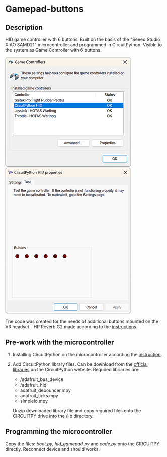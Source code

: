 # Gamepad-buttons
## Description
 HID game controller with 6 buttons. Built on the basis of the "Seeed Studio XIAO SAMD21" microcontroller and programmed in CircuitPython. Visible to the system as Game Controller with 6 buttons.

![This is an image](/images/game_controllers.png)
![This is an image](/images/CP_HID_prop.png)

The code was created for the needs of additional buttons mounted on the VR headset - HP Reverb G2 made according to the [instructions](https://www.instructables.com/Additional-Buttons-for-VR-Headset-HP-Reverb-G2/).

## Pre-work with the microcontroller
1. Installing CircuitPython on the microcontroller according the [instruction](https://wiki.seeedstudio.com/Seeeduino-XIAO-CircuitPython/).
2. Add CircuitPython library files. Can be download from the [official libraries](https://circuitpython.org/libraries) on the CircuitPython website. Required libriaries are:
    - /adafruit_bus_device
    - /adafruit_hid
    - adafruit_debouncer.mpy
    - adafruit_ticks.mpy
    - simpleio.mpy

    Unzip downloaded library file and copy required files onto the CIRCUITPY drive into the /lib directory.

## Programming the microcontroller
Copy the files: *boot.py*, *hid_gamepad.py* and *code.py* onto the CIRCUITPY directly. Reconnect device and should works.